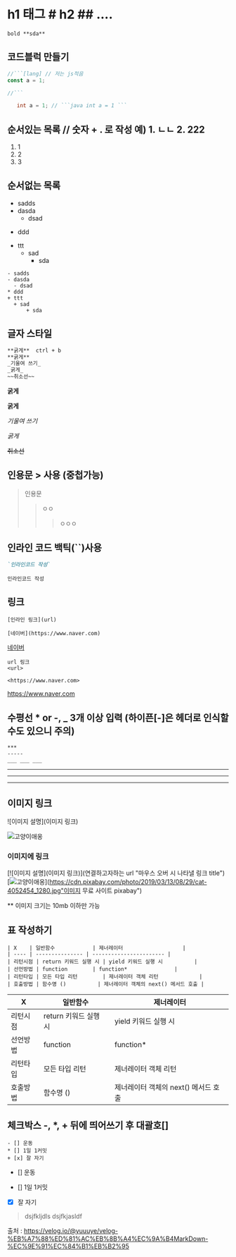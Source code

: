 # h1 태그 \# h2 ## ....

```
bold **sda**
```

## 코드블럭 만들기

````js
//```[lang] // 저는 js적음
const a = 1;

//```
````

````java
   int a = 1; // ```java int a = 1 ```
````

## 순서있는 목록 // 숫자 + . 로 작성 예) 1. ㄴㄴ 2. 222

1.  1
2.  2
3.  3

## 순서없는 목록

- sadds
- dasda
  - dsad

* ddd

- ttt
  - sad
    - sda

```
- sadds
- dasda
  - dsad
* ddd
+ ttt
  + sad
      + sda
```

## 글자 스타일

```md
**굵게**  ctrl + b
**굵게**
_기울여 쓰기_
_굵게_
~~취소선~~
```

**굵게**

**굵게**

_기울여 쓰기_

_굵게_

~~취소선~~

## 인용문 > 사용 (중첩가능)

> 인용문
>
> > ㅇㅇ
> >
> > > ㅇㅇㅇ

## 인라인 코드 백틱(``)사용

```md
`인라인코드 작성`
```

`인라인코드 작성`

## 링크

```
[인라인 링크](url)

[네이버](https://www.naver.com)
```

[네이버](https://www.naver.com)

```
url 링크
<url>

<https://www.naver.com>
```

<https://www.naver.com>

## 수평선 \* or -, \_ 3개 이상 입력 (하이픈[-]은 헤더로 인식할 수도 있으니 주의)

```
***
-----
___ ___ ___
```

---

---

---

## 이미지 링크

![이미지 설명](이미지 링크)

![고양이애옹](https://cdn.pixabay.com/photo/2019/03/13/08/29/cat-4052454_1280.jpg)

### 이미지에 링크

[![이미지 설명](이미지 링크)](연결하고자하는 url "마우스 오버 시 나타낼 링크 title")
[![고양이애옹](https://cdn.pixabay.com/photo/2019/03/13/08/29/cat-4052454_1280.jpg)](https://cdn.pixabay.com/photo/2019/03/13/08/29/cat-4052454_1280.jpg"이미지 무료 사이트 pixabay")

\*\* 이미지 크기는 10mb 이하만 가능

## 표 작성하기

```
| X    | 일반함수            | 제너레이터                   |
| ---- | --------------- | ----------------------- |
| 리턴시점 | return 키워드 실행 시 | yield 키워드 실행 시          |
| 선언방법 | function        | function*               |
| 리턴타입 | 모든 타입 리턴        | 제너레이터 객체 리턴             |
| 호출방법 | 함수명 ()          | 제너레이터 객체의 next() 메서드 호출 |
```

| X        | 일반함수              | 제너레이터                           |
| -------- | --------------------- | ------------------------------------ |
| 리턴시점 | return 키워드 실행 시 | yield 키워드 실행 시                 |
| 선언방법 | function              | function\*                           |
| 리턴타입 | 모든 타입 리턴        | 제너레이터 객체 리턴                 |
| 호출방법 | 함수명 ()             | 제너레이터 객체의 next() 메서드 호출 |

## 체크박스 -, \*, + 뒤에 띄어쓰기 후 대괄호[]

```
- [] 운동
* [] 1일 1커밋
+ [x] 잘 자기
```

- [] 운동

* [] 1일 1커밋

- [x] 잘 자기

> dsjfkljdls
> dsjfkjasldf

출처 : https://velog.io/@yuuuye/velog-%EB%A7%88%ED%81%AC%EB%8B%A4%EC%9A%B4MarkDown-%EC%9E%91%EC%84%B1%EB%B2%95
